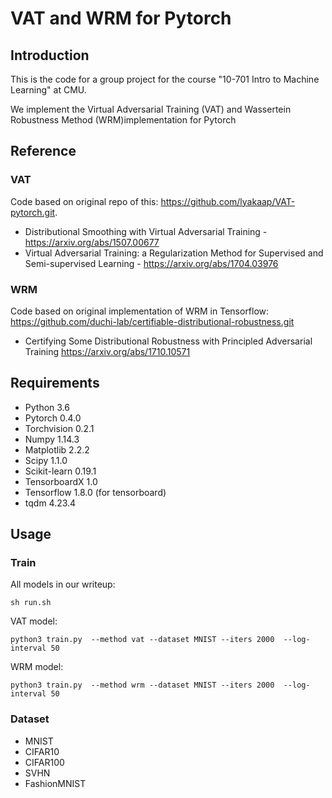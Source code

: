# VAT and WRM for Pytorch

## Introduction

This is the code for a group project for the course "10-701 Intro to Machine Learning" at CMU.

We implement the Virtual Adversarial Training (VAT) and Wassertein Robustness Method (WRM)implementation for Pytorch

## Reference
### VAT
Code based on original repo of this: https://github.com/lyakaap/VAT-pytorch.git.
* Distributional Smoothing with Virtual Adversarial Training - https://arxiv.org/abs/1507.00677
* Virtual Adversarial Training: a Regularization Method for Supervised and Semi-supervised Learning - 
https://arxiv.org/abs/1704.03976

### WRM
Code based on original implementation of WRM in Tensorflow: https://github.com/duchi-lab/certifiable-distributional-robustness.git
* Certifying Some Distributional Robustness with Principled Adversarial Training https://arxiv.org/abs/1710.10571

## Requirements
* Python 3.6
* Pytorch 0.4.0
* Torchvision 0.2.1
* Numpy 1.14.3
* Matplotlib 2.2.2
* Scipy 1.1.0
* Scikit-learn 0.19.1
* TensorboardX 1.0
* Tensorflow 1.8.0 (for tensorboard)
* tqdm 4.23.4

## Usage
### Train
All models in our writeup:
```
sh run.sh
```

VAT model: 
```
python3 train.py  --method vat --dataset MNIST --iters 2000  --log-interval 50
```
WRM model: 
```
python3 train.py  --method wrm --dataset MNIST --iters 2000  --log-interval 50
```
### Dataset
* MNIST
* CIFAR10
* CIFAR100
* SVHN
* FashionMNIST

